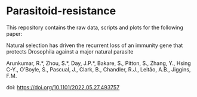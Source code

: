 # Parasitoid-resistance

This repository contains the raw data, scripts and plots for the following paper:

Natural selection has driven the recurrent loss of an immunity gene that protects Drosophila against a major natural parasite

Arunkumar, R.\*, Zhou, S.\*, Day, J.P.\*, Bakare, S., Pitton, S., Zhang, Y., Hsing C-Y., O’Boyle, S., Pascual, J., Clark, B., Chandler, R.J., Leitão, A.B., Jiggins, F.M.
 
doi: https://doi.org/10.1101/2022.05.27.493757
